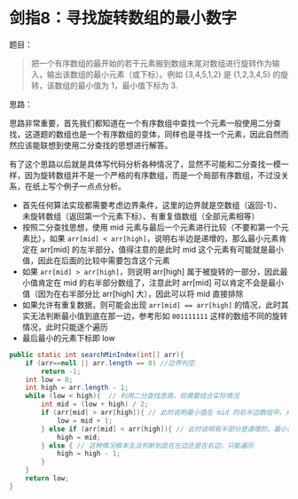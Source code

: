 # 剑指8：寻找旋转数组的最小数字

题目：

> 把一个有序数组的最开始的若干元素搬到数组末尾对数组进行旋转作为输入，输出该数组的最小元素（或下标）。例如 {3,4,5,1,2} 是 {1,2,3,4,5} 的旋转，该数组的最小值为 1，最小值下标为 3.

思路：

思路非常重要，首先我们都知道在一个有序数组中查找一个元素一般使用二分查找，这道题的数组也是一个有序数组的变体，同样也是寻找一个元素，因此自然而然应该能联想到使用二分查找的思想进行解答。

有了这个思路以后就是具体写代码分析各种情况了，显然不可能和二分查找一模一样，因为旋转数组并不是一个严格的有序数组，而是一个局部有序数组，不过没关系，在纸上写个例子一点点分析。

- 首先任何算法实现都需要考虑边界条件，这里的边界就是空数组（返回-1）、 未旋转数组（返回第一个元素下标）、有重复值数组（全部元素相等）
- 按照二分查找思想，使用 mid 元素与最后一个元素进行比较（不要和第一个元素比），如果 `arr[mid] < arr[high]`，说明右半边是递增的，那么最小元素肯定在 arr[mid] 的左半部分，值得注意的是此时 mid 这个元素有可能就是最小值，因此在后面的比较中需要包含这个元素
- 如果 `arr[mid] > arr[high]`，则说明 arr[high] 属于被旋转的一部分，因此最小值肯定在 mid 的右半部分数组了，注意此时 arr[mid] 可以肯定不会是最小值（因为在右半部分比 arr[high] 大），因此可以将 mid 直接排除
- 如果允许有重复数据，则可能会出现 `arr[mid] == arr[high]` 的情况，此时其实无法判断最小值到底在那一边，参考形如 `001111111` 这样的数组不同的旋转情况，此时只能逐个遍历
- 最后最小的元素下标即 low 



```Java
public static int searchMinIndex(int[] arr){
    if (arr==null || arr.length == 0) //边界判空
        return -1;
    int low = 0;
    int high = arr.length - 1;
    while (low < high){  // 利用二分查找思路，但需要结合实际情况
        int mid = (low + high) / 2;
        if (arr[mid] > arr[high]){ // 此时说明最小值在 mid 的右半边数组中，并且 arr[mid] 肯定不是最小值，可以排除
            low = mid + 1;
        } else if (arr[mid] < arr[high]){ // 此时说明有半部分是递增的，最小值在 mid 左边数组中，并且 arr[mid] 此时有可能就是最小值，因此保留
            high = mid;
        } else { // 这种情况根本无法判断到底在左边还是在右边，只能遍历
            high = high - 1;
        }
    }
    return low;
}
```